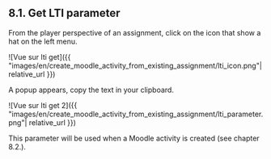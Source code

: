 ## 8.1. Get LTI parameter

From the player perspective of an assignment, click on the icon that show a hat on the left menu.

![Vue sur lti get]({{ "images/en/create_moodle_activity_from_existing_assignment/lti_icon.png"| relative_url }})

A popup appears, copy the text in your clipboard.

![Vue sur lti get 2]({{ "images/en/create_moodle_activity_from_existing_assignment/lti_parameter.png"| relative_url }})

This parameter will be used when a Moodle activity is created (see chapter 8.2.).
